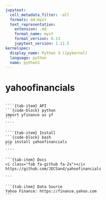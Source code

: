 ```yaml
---
jupytext:
  cell_metadata_filter: -all
  formats: md:myst
  text_representation:
    extension: .md
    format_name: myst
    format_version: 0.13
    jupytext_version: 1.11.5
kernelspec:
  display_name: Python 3 (ipykernel)
  language: python
  name: python3
---
```


# yahoofinancials


`````{tab-set}

````{tab-item} API
```{code-block} python
import yfinance as yf
```
````

````{tab-item} Install
```{code-block} bash
pip install yahoofinancials
```
````

```{tab-item} Docs
<i class="fab fa-github fa-2x"></i> https://github.com/JECSand/yahoofinancials

```

```{tab-item} Data Source
Yahoo Finance: https://finance.yahoo.com
```

`````
